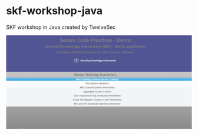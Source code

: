 # skf-workshop-java
SKF workshop in Java created by TwelveSec


![alt text](WebContent/resources/images/SecurityFramework.PNG "SKF Image")
